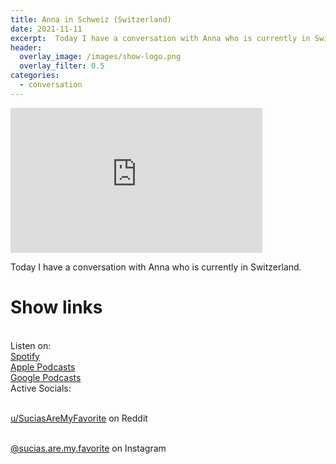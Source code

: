 ```yaml
---
title: Anna in Schweiz (Switzerland)
date: 2021-11-11
excerpt:  Today I have a conversation with Anna who is currently in Switzerland.
header:
  overlay_image: /images/show-logo.png
  overlay_filter: 0.5
categories: 
  - conversation
---
```

<iframe src='https://open.spotify.com/embed/episode/7uwNhiYlKVUOOxGTQbNKep' width='80%' height='232' frameborder='0' allowtransparency='true' allow='encrypted-media'></iframe>

Today I have a conversation with Anna who is currently in Switzerland.

# Show links

<br> Listen on:
<br> [Spotify](https://open.spotify.com/show/3XjoipCU3QzeIaQAAQpBdW)  <a href='https://open.spotify.com/show/3XjoipCU3QzeIaQAAQpBdW'><i class='fab fa-spotify'></i></a>
<br> [Apple Podcasts](https://podcasts.apple.com/us/podcast/sucias-are-my-favorite/id1548173787) <a href='https://podcasts.apple.com/us/podcast/sucias-are-my-favorite/id1548173787'> <i class='fas fa-podcast'></i></a>
<br> [Google Podcasts](https://podcasts.google.com/feed/aHR0cHM6Ly9hbmNob3IuZm0vcy80MjI0YzYzYy9wb2RjYXN0L3Jzcw)  <a href='https://podcasts.google.com/feed/aHR0cHM6Ly9hbmNob3IuZm0vcy80MjI0YzYzYy9wb2RjYXN0L3Jzcw'><i class='fab fa-google-play'></i></a>
<br> Active Socials:

<br> [u/SuciasAreMyFavorite](https://reddit.com/u/suciasaremyfavorite/submitted) on Reddit <a href='https://reddit.com/u/suciasaremyfavorite/submitted'><i class='fab fa-reddit'></i></a>

<br> [@sucias.are.my.favorite](https://instagram.com/sucias.are.my.favorite) on Instagram  <a href='https://www.instagram.com/sucias.are.my.favorite'><i class='fab fa-instagram'></i></a>
